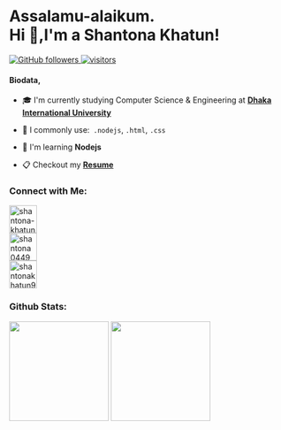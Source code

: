 <h1 align="left">Assalamu-alaikum.<br>
Hi 👋,I'm a Shantona Khatun!</h1>

<p align="left">
 <a href="https://github.com/shantonakhatun9544?tab=followers">
    <img alt="GitHub followers" src="https://img.shields.io/github/followers/shantonakhatun9544?color=green&logo=github">
  </a>
  <a href="https://github.com/shantonakhatun9544">
    <img src="https://komarev.com/ghpvc/?username=shantonakhatun9544" alt="visitors" />
  </a>
</p>

#### Biodata,
- 🎓 I'm currently studying Computer Science & Engineering at **[Dhaka International University](https://bu.ac.bd/)**

- 🧾️ I commonly use:` .nodejs`, `.html`, `.css`

- 📖 I'm learning **Nodejs**

- 📋 Checkout my **[Resume](#)**

<h3 align="left">Connect with Me:</h3>
<p align="left">
<a href="https://linkedin.com/in/shantona-khatun-a99044190/" target="blank"><img align="center" src="" alt="shantona-khatun-a99044190" height="50" width="50" /></a><br>
<a href="https://fb.com/shantona0449/" target="blank"><img align="center" src="" alt="shantona0449" height="50" width="50" /></a><br>
<a href="https://myaccount.google.com/?hl=en&utm_source=OGB&utm_medium=act" target="blank"><img align="center" src="" alt="shantonakhatun9544@gmail.com" height="50" width="50" /></a>
</p>

### Github Stats:

<p float="left">
<img height="180em" src="https://github-readme-stats.vercel.app/api?username=shantonakhatun9544&show_icons=true&hide_border=true&&count_private=true&include_all_commits=true" /> 
<img height="180em" src="https://github-readme-stats.vercel.app/api/top-langs/?username=shantonakhatun9544&show_icons=true&hide_border=true&layout=compact&langs_count=8"/>
</p>
